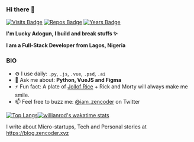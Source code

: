 ### Hi there 👋

<!--
**luckyadogun/luckyadogun** is a ✨ _special_ ✨ repository because its `README.md` (this file) appears on your GitHub profile.

Here are some ideas to get you started:

- 🔭 I’m currently working on ...
- 🌱 I’m currently learning ...
- 👯 I’m looking to collaborate on ...
- 🤔 I’m looking for help with ...
- 💬 Ask me about ...
- 📫 How to reach me: ...
- 😄 Pronouns: ...
- ⚡ Fun fact: ...
-->

[![Visits Badge](https://badges.pufler.dev/visits/luckyadogun/luckyadogun)](https://badges.pufler.dev) [![Repos Badge](https://badges.pufler.dev/repos/luckyadogun)](https://badges.pufler.dev) [![Years Badge](https://badges.pufler.dev/years/luckyadogun)](https://badges.pufler.dev)

**I'm Lucky Adogun, I build and break stuffs ✨**

**I am a Full-Stack Developer from Lagos, Nigeria** 

### BIO
* ⚙️ I use daily: `.py`, `.js`, `.vue`, `.psd`, `.ai`
* 💬 Ask me about: **Python, VueJS and Figma**
* ⚡ Fun fact: A plate of [Jollof Rice](https://en.wikipedia.org/wiki/Jollof_rice) + Rick and Morty will always make me smile.
* 📫 Feel free to buzz me: [@iam_zencoder](https://twitter.com/iam_zencoder) on Twitter

[![Top Langs](https://github-readme-stats.vercel.app/api/top-langs/?username=luckyadogun&hide=css,html&layout=compact)](https://github.com/luckyadogun/github-readme-stats)[![willianrod's wakatime stats](https://github-readme-stats.vercel.app/api/wakatime?username=luckyadogun)](https://github.com/luckyadogun/github-readme-stats)

I write about Micro-startups, Tech and Personal stories at https://blog.zencoder.xyz 
